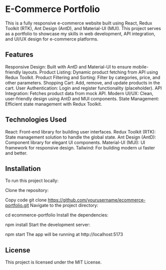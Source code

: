 # E-Commerce Portfolio

This is a fully responsive e-commerce website built using React, Redux Toolkit (RTK), Ant Design (AntD), and Material-UI (MUI). This project serves as a portfolio to showcase my skills in web development, API integration, and UI/UX design for e-commerce platforms.

## Features
Responsive Design: Built with AntD and Material-UI to ensure mobile-friendly layouts.
Product Listing: Dynamic product fetching from API using Redux Toolkit.
Product Filtering and Sorting: Filter by categories, price, and other parameters.
Shopping Cart: Add, remove, and update products in the cart.
User Authentication: Login and register functionality (placeholder).
API Integration: Fetches product data from mock API.
Modern UI/UX: Clean, user-friendly design using AntD and MUI components.
State Management: Efficient state management with Redux Toolkit.

## Technologies Used
React: Front-end library for building user interfaces.
Redux Toolkit (RTK): State management solution to handle the global state.
Ant Design (AntD): Component library for elegant UI components.
Material-UI (MUI): UI framework for responsive design.
Tailwind: For building modern ui faster and better.

## Installation
To run this project locally:

Clone the repository:

Copy code
git clone https://github.com/yourusername/ecommerce-portfolio.git
Navigate to the project directory:

cd ecommerce-portfolio
Install the dependencies:

npm install
Start the development server:

npm start
The app will be running at http://localhost:5173

## License
This project is licensed under the MIT License.
